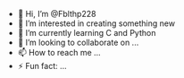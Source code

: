 - 👋 Hi, I’m @Fblthp228
- 👀 I’m interested in creating something new  
- 🌱 I’m currently learning C and Python
- 💞️ I’m looking to collaborate on ...
- 📫 How to reach me ...
- ⚡ Fun fact: ...

<!---
Fblthp228/Fblthp228 is a ✨ special ✨ repository because its `README.md` (this file) appears on your GitHub profile.
You can click the Preview link to take a look at your changes.
--->
